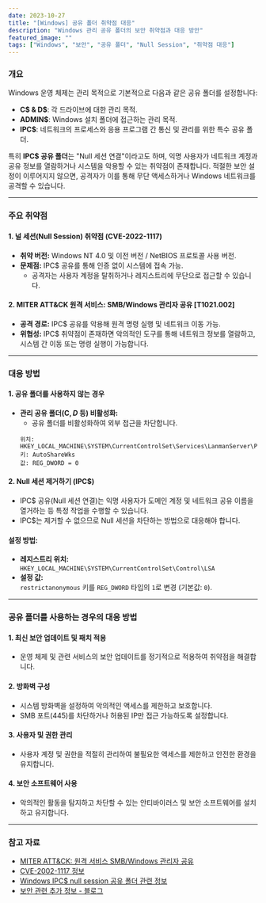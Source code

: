 ```yaml
---
date: 2023-10-27
title: "[Windows] 공유 폴더 취약점 대응"
description: "Windows 관리 공유 폴더의 보안 취약점과 대응 방안"
featured_image: ""
tags: ["Windows", "보안", "공유 폴더", "Null Session", "취약점 대응"]
---
```


### 개요

Windows 운영 체제는 관리 목적으로 기본적으로 다음과 같은 공유 폴더를 설정합니다:

- **C$ & D$**: 각 드라이브에 대한 관리 목적.
- **ADMIN$**: Windows 설치 폴더에 접근하는 관리 목적.
- **IPC$**: 네트워크의 프로세스와 응용 프로그램 간 통신 및 관리를 위한 특수 공유 폴더.

특히 **IPC$ 공유 폴더**는 "Null 세션 연결"이라고도 하며, 익명 사용자가 네트워크 계정과 공유 정보를 열람하거나 시스템을 악용할 수 있는 취약점이 존재합니다. 적절한 보안 설정이 이루어지지 않으면, 공격자가 이를 통해 무단 액세스하거나 Windows 네트워크를 공격할 수 있습니다.

---

### 주요 취약점

#### 1. 널 세션(Null Session) 취약점 (CVE-2022-1117)
- **취약 버전:** Windows NT 4.0 및 이전 버전 / NetBIOS 프로토콜 사용 버전.
- **문제점:** IPC$ 공유를 통해 인증 없이 시스템에 접속 가능.
  - 공격자는 사용자 계정을 탈취하거나 레지스트리에 무단으로 접근할 수 있습니다.

#### 2. MITER ATT&CK 원격 서비스: SMB/Windows 관리자 공유 [T1021.002]
- **공격 경로:** IPC$ 공유를 악용해 원격 명령 실행 및 네트워크 이동 가능.
- **위협성:** IPC$ 취약점이 존재하면 악의적인 도구를 통해 네트워크 정보를 열람하고, 시스템 간 이동 또는 명령 실행이 가능합니다.

---

### 대응 방법

#### **1. 공유 폴더를 사용하지 않는 경우**
- **관리 공유 폴더(C$, D$ 등) 비활성화:**
  - 공유 폴더를 비활성화하여 외부 접근을 차단합니다.
  ```plaintext
  위치: HKEY_LOCAL_MACHINE\SYSTEM\CurrentControlSet\Services\LanmanServer\Parameters
  키: AutoShareWks
  값: REG_DWORD = 0
  ```

#### **2. Null 세션 제거하기** (IPC$)

- IPC$ 공유(Null 세션 연결)는 익명 사용자가 도메인 계정 및 네트워크 공유 이름을 열거하는 등 특정 작업을 수행할 수 있습니다.
- IPC$는 제거할 수 없으므로 Null 세션을 차단하는 방법으로 대응해야 합니다.

#### 설정 방법:
- **레지스트리 위치:**  
  `HKEY_LOCAL_MACHINE\SYSTEM\CurrentControlSet\Control\LSA`
- **설정 값:**  
  `restrictanonymous` 키를 `REG_DWORD` 타입의 `1`로 변경 (기본값: `0`).

---

### 공유 폴더를 사용하는 경우의 대응 방법

#### 1. 최신 보안 업데이트 및 패치 적용
- 운영 체제 및 관련 서비스의 보안 업데이트를 정기적으로 적용하여 취약점을 해결합니다.

#### 2. 방화벽 구성
- 시스템 방화벽을 설정하여 악의적인 액세스를 제한하고 보호합니다.
- SMB 포트(445)를 차단하거나 허용된 IP만 접근 가능하도록 설정합니다.

#### 3. 사용자 및 권한 관리
- 사용자 계정 및 권한을 적절히 관리하여 불필요한 액세스를 제한하고 안전한 환경을 유지합니다.

#### 4. 보안 소프트웨어 사용
- 악의적인 활동을 탐지하고 차단할 수 있는 안티바이러스 및 보안 소프트웨어를 설치하고 유지합니다.

---

### 참고 자료
- [MITER ATT&CK: 원격 서비스 SMB/Windows 관리자 공유](https://attack.mitre.org/techniques/T1021/002/)  
- [CVE-2002-1117 정보](https://cve.mitre.org/cgi-bin/cvename.cgi?name=CVE-2002-1117)  
- [Windows IPC$ null session 공유 폴더 관련 정보](https://learn.microsoft.com/ko-kr/troubleshoot/windows-server/networking/inter-process-communication-share-null-session)  
- [보안 관련 추가 정보 - 블로그](https://doqtqu.tistory.com/225)

